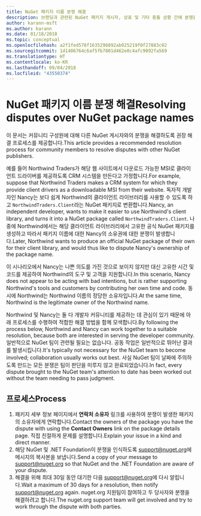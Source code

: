 ```yaml
---
title: NuGet 패키지 이름 분쟁 해결
description: 브랜딩과 관련된 NuGet 패키지 게시자, 상표 및 기타 충돌 상황 간에 분쟁을 해결하기 위한 프로세스입니다.
author: karann-msft
ms.author: karann
ms.date: 01/18/2018
ms.topic: conceptual
ms.openlocfilehash: a2f1fed578f1635296892ab925219f0f27883c02
ms.sourcegitcommit: 1d1406764c6af5fb7801d462e0c4afc9092fa569
ms.translationtype: HT
ms.contentlocale: ko-KR
ms.lasthandoff: 09/04/2018
ms.locfileid: "43550374"
---
```

# <a name="resolving-disputes-over-nuget-package-names"></a><span data-ttu-id="c2699-103">NuGet 패키지 이름 분쟁 해결</span><span class="sxs-lookup"><span data-stu-id="c2699-103">Resolving disputes over NuGet package names</span></span>

<span data-ttu-id="c2699-104">이 문서는 커뮤니티 구성원에 대해 다른 NuGet 게시자와의 분쟁을 해결하도록 권장 해결 프로세스를 제공합니다.</span><span class="sxs-lookup"><span data-stu-id="c2699-104">This article provides a recommended resolution process for community members to resolve disputes with other NuGet publishers.</span></span>

<span data-ttu-id="c2699-105">예를 들어 Northwind Traders가 해당 웹 사이트에서 다운로드 가능한 MSI로 클라이언트 드라이버를 제공하도록 CRM 시스템을 만든다고 가정합니다.</span><span class="sxs-lookup"><span data-stu-id="c2699-105">For example, suppose that Northwind Traders makes a CRM system for which they provide client drivers as a downloadable MSI from their website.</span></span> <span data-ttu-id="c2699-106">독자적 개발자인 Nancy는 보다 쉽게 Northwind의 클라이언트 라이브러리를 사용할 수 있도록 하고 `NorthwindTraders.Client`라는 NuGet 패키지로 변환합니다.</span><span class="sxs-lookup"><span data-stu-id="c2699-106">Nancy, an independent developer, wants to make it easier to use Northwind's client library, and turns it into a NuGet package called `NorthwindTraders.Client`.</span></span> <span data-ttu-id="c2699-107">나중에 Northwind에서는 해당 클라이언트 라이브러리에서 고유한 공식 NuGet 패키지를 생성하고 따라서 패키지 이름에 대한 Nancy의 소유권에 대한 분쟁이 발생합니다.</span><span class="sxs-lookup"><span data-stu-id="c2699-107">Later, Northwind wants to produce an official NuGet package of their own for their client library, and would thus like to dispute Nancy's ownership of the package name.</span></span>

<span data-ttu-id="c2699-108">이 시나리오에서 Nancy는 나쁜 의도를 가진 것으로 보이지 않지만 대신 고유한 시간 및 코드를 제공하여 Northwind의 도구 및 고객을 지원합니다.</span><span class="sxs-lookup"><span data-stu-id="c2699-108">In this scenario, Nancy does not appear to be acting with bad intentions, but is rather supporting Northwind's tools and customers by contributing her own time and code.</span></span> <span data-ttu-id="c2699-109">동시에 Northwind는 Northwind 이름의 정당한 소유자입니다.</span><span class="sxs-lookup"><span data-stu-id="c2699-109">At the same time, Northwind is the legitimate owner of the Northwind name.</span></span>

<span data-ttu-id="c2699-110">Northwind 및 Nancy는 둘 다 개발자 커뮤니티를 제공하는 데 관심이 있기 때문에 아래 프로세스를 수행하여 적합한 해결 방법을 함께 모색합니다.</span><span class="sxs-lookup"><span data-stu-id="c2699-110">By following the process below, Northwind and Nancy can work together to a suitable resolution, because both are interested in serving the developer community.</span></span> <span data-ttu-id="c2699-111">일반적으로 NuGet 팀이 관련될 필요는 없습니다. 공동 작업은 일반적으로 뛰어난 결과를 발생시킵니다.</span><span class="sxs-lookup"><span data-stu-id="c2699-111">It's typically not necessary for the NuGet team to become involved; collaboration usually works out best.</span></span> <span data-ttu-id="c2699-112">사실 NuGet 팀이 날짜에 주의하도록 만드는 모든 분쟁은 팀이 판단을 미루지 않고 완료되었습니다.</span><span class="sxs-lookup"><span data-stu-id="c2699-112">In fact, every dispute brought to the NuGet team's attention to date has been worked out without the team needing to pass judgment.</span></span>

## <a name="process"></a><span data-ttu-id="c2699-113">프로세스</span><span class="sxs-lookup"><span data-stu-id="c2699-113">Process</span></span>

1. <span data-ttu-id="c2699-114">패키지 세부 정보 페이지에서 **연락처 소유자** 링크를 사용하여 분쟁이 발생한 패키지의 소유자에게 연락합니다.</span><span class="sxs-lookup"><span data-stu-id="c2699-114">Contact the owners of the package you have the dispute with using the **Contact Owners** link on the package details page.</span></span> <span data-ttu-id="c2699-115">직접 친절하게 문제를 설명합니다.</span><span class="sxs-lookup"><span data-stu-id="c2699-115">Explain your issue in a kind and direct manner.</span></span>
2. <span data-ttu-id="c2699-116">해당 NuGet 및 .NET Foundation이 분쟁을 인식하도록 [support@nuget.org](mailto:support@nuget.org)에 메시지의 복사본을 보냅니다.</span><span class="sxs-lookup"><span data-stu-id="c2699-116">Send a copy of your message to [support@nuget.org](mailto:support@nuget.org) so that NuGet and the .NET Foundation are aware of your dispute.</span></span>
3. <span data-ttu-id="c2699-117">해결을 위해 최대 30일 동안 대기한 다음 [support@nuget.org](mailto:support@nuget.org)에 다시 알립니다.</span><span class="sxs-lookup"><span data-stu-id="c2699-117">Wait a maximum of 30 days for a resolution, then notify [support@nuget.org](mailto:support@nuget.org) again.</span></span> <span data-ttu-id="c2699-118">nuget.org 지원팀이 참여하고 두 당사자와 분쟁을 해결하려고 합니다.</span><span class="sxs-lookup"><span data-stu-id="c2699-118">The nuget.org support team will get involved and try to work through the dispute with both parties.</span></span>
